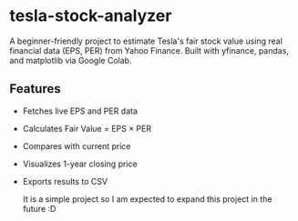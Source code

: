 # tesla-stock-analyzer
A beginner-friendly project to estimate Tesla's fair stock value using real financial data (EPS, PER) from Yahoo Finance. Built with yfinance, pandas, and matplotlib via Google Colab.

## Features
- Fetches live EPS and PER data
- Calculates Fair Value = EPS × PER
- Compares with current price
- Visualizes 1-year closing price
- Exports results to CSV

  It is a simple project so I am expected to expand this project in the future :D
